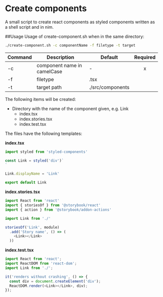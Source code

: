 # Create components
A small script to create react components as styled components written as a shell script and in nim.

##Usage
Usage of create-component.sh when in the same directory:
```bash
./create-component.sh -c componentName -f filetype -t target
```

| Command | Description                 | Default          | Required |
| ------- | --------------------------- | ---------------- |:--------:|
| -c      | component name in camelCase | -                | x        |
| -f      | filetype                    | .tsx             |          |
| -t      | target path                 | ./src/components |          |


The following items will be created:
- Directory with the name of the component given, e.g. Link
  - index.tsx
  - index.stories.tsx
  - index.test.tsx

The files have the following templates:

__index.tsx__
```javascript
import styled from 'styled-components'

const Link = styled('div')`
`

Link.displayName = 'Link'

export default Link
```

__index.stories.tsx__
```javascript
import React from 'react'
import { storiesOf } from '@storybook/react'
import { action } from '@storybook/addon-actions'

import Link from './'

storiesOf('Link', module)
  .add('Story name', () => (
    <Link></Link>
  ))
```

__index.test.tsx__
```javascript
import React from 'react';
import ReactDOM from 'react-dom';
import Link from './';

it('renders without crashing', () => {
  const div = document.createElement('div');
  ReactDOM.render(<Link></Link>, div);
});
```